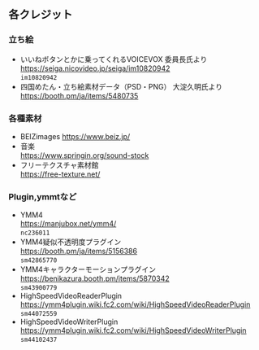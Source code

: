 ## 各クレジット
### 立ち絵
- いいねボタンとかに乗ってくれるVOICEVOX 委員長氏より  
https://seiga.nicovideo.jp/seiga/im10820942  
`im10820942`  
- 四国めたん・立ち絵素材データ（PSD・PNG） 大淀久明氏より  
https://booth.pm/ja/items/5480735  

### 各種素材
- BEIZimages
https://www.beiz.jp/  
- 音楽  
https://www.springin.org/sound-stock
- フリーテクスチャ素材館  
https://free-texture.net/
  
### Plugin,ymmtなど  
- YMM4  
https://manjubox.net/ymm4/  
`nc236011`  
- YMM4疑似不透明度プラグイン  
https://booth.pm/ja/items/5156386  
`sm42865770`  
- YMM4キャラクターモーションプラグイン  
https://benikazura.booth.pm/items/5870342  
`sm43900779`  
- HighSpeedVideoReaderPlugin  
https://ymm4plugin.wiki.fc2.com/wiki/HighSpeedVideoReaderPlugin  
`sm44072559`  
- HighSpeedVideoWriterPlugin  
https://ymm4plugin.wiki.fc2.com/wiki/HighSpeedVideoWriterPlugin  
`sm44102437`  
